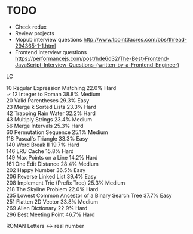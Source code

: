 # TODO

- Check redux
- Review projects
- Mopub interview questions http://www.1point3acres.com/bbs/thread-294365-1-1.html
- Frontend interview questions https://performancejs.com/post/hde6d32/The-Best-Frontend-JavaScript-Interview-Questions-(written-by-a-Frontend-Engineer)


LC

10        Regular Expression Matching        22.0%        Hard        
✓ 12        Integer to Roman        38.8%        Medium        
20        Valid Parentheses        29.3%        Easy        
23        Merge k Sorted Lists        23.3%        Hard        
42        Trapping Rain Water        32.2%        Hard        
43        Multiply Strings        23.4%        Medium        
56        Merge Intervals        25.3%        Hard        
60        Permutation Sequence        25.1%        Medium        
118        Pascal's Triangle        33.3%        Easy        
140        Word Break II        19.7%        Hard        
146        LRU Cache        15.8%        Hard        
149        Max Points on a Line        14.2%        Hard        
161        One Edit Distance         28.4%        Medium        
202        Happy Number        36.5%        Easy        
206        Reverse Linked List        39.4%        Easy        
208        Implement Trie (Prefix Tree)        25.3%        Medium        
218        The Skyline Problem        22.0%        Hard        
235        Lowest Common Ancestor of a Binary Search Tree        37.7%        Easy        
251        Flatten 2D Vector         33.8%        Medium        
269        Alien Dictionary         22.9%        Hard        
296        Best Meeting Point         46.7%        Hard    

ROMAN Letters <-> real number